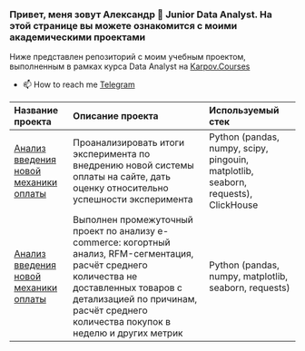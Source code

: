 ### Привет, меня зовут Александр 👋 Junior Data Analyst. На этой странице вы можете ознакомится с моими академическими проектами
Ниже представлен репозиторий с моим учебным проектом, выполненным в рамках курса Data Analyst на [Karpov.Courses](https://karpov.courses/)

- 📫 How to reach me [Telegram](https://t.me/quentinquarantino)

Название проекта | 	Описание проекта | 	Используемый стек
:----|:----------|:--------
[Анализ введения новой механики оплаты](https://github.com/alexandr111zzz/new_payment_mechanics/blob/main/final_project.ipynb) | Проанализировать итоги эксперимента по внедрению новой системы оплаты на сайте, дать оценку относительно успешности эксперимента | Python (pandas, numpy, scipy, pingouin, matplotlib, seaborn, requests), ClickHouse
[Анализ введения новой механики оплаты](https://github.com/alexandr111zzz/e-commerce-analysis/blob/main/first_project_bayagantaev.ipynb) | Выполнен промежуточный проект по анализу e-commerce: когортный анализ, RFM-сегментация, расчёт среднего количества не доставленных товаров с детализацией по причинам, расчёт среднего количества покупок в неделю и других метрик | Python (pandas, numpy, matplotlib, seaborn, requests)
<!---
alexandr111zzz/alexandr111zzz is a ✨ special ✨ repository because its `README.md` (this file) appears on your GitHub profile.
You can click the Preview link to take a look at your changes.
--->
